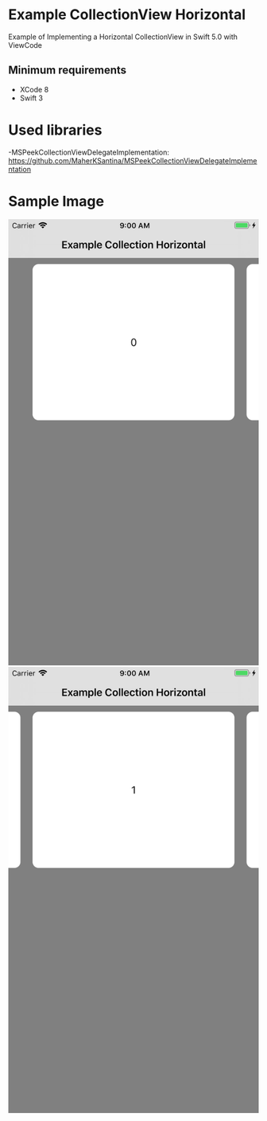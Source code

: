# Example CollectionView Horizontal
Example of Implementing a Horizontal CollectionView in Swift 5.0 with ViewCode

## Minimum requirements

- XCode 8 
- Swift 3

# Used libraries

-MSPeekCollectionViewDelegateImplementation: https://github.com/MaherKSantina/MSPeekCollectionViewDelegateImplementation


# Sample Image 

![](https://raw.githubusercontent.com/joaoduartemariucio/Example-CollectionView-Horizontal/master/prints/Simulator%20Screen%20Shot%20-%20iPhone%206s%20Plus%20-%202019-09-09%20at%2009.00.17.png)
![](https://raw.githubusercontent.com/joaoduartemariucio/Example-CollectionView-Horizontal/master/prints/Simulator%20Screen%20Shot%20-%20iPhone%206s%20Plus%20-%202019-09-09%20at%2009.00.19.png)
